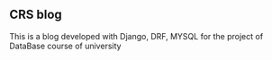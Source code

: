 ## CRS blog

This is a blog developed with Django, DRF, MYSQL for the project of DataBase course of university
